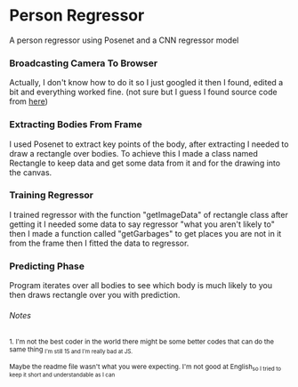 # Person Regressor
A person regressor using Posenet and a CNN regressor model

### Broadcasting Camera To Browser
Actually, I don't know how to do it so I just googled it then I found, edited a bit and everything worked fine. (not sure but I guess I found source code from [here](https://www.hackster.io/ruchir1674/video-streaming-on-flask-server-using-rpi-ef3d75))

### Extracting Bodies From Frame
I used Posenet to extract key points of the body, after extracting I needed to draw a rectangle over bodies. To achieve this I made a class named Rectangle to keep data and get some data from it and for the drawing into the canvas.

### Training Regressor
I trained regressor with the function "getImageData" of rectangle class after getting it I needed some data to say regressor "what you aren't likely to" then I made a function called "getGarbages" to get places you are not in it from the frame then I fitted the data to regressor.

### Predicting Phase
Program iterates over all bodies to see which body is much likely to you then draws rectangle over you with prediction.

###### Notes
<sub>1. I'm not the best coder in the world there might be some better codes that can do the same thing <sub>I'm still 15 and I'm really bad at JS.</sub></sub>

<sub>Maybe the readme file wasn't what you were expecting. I'm not good at English<sub>so I tried to keep it short and understandable as I can</sub></sub>
